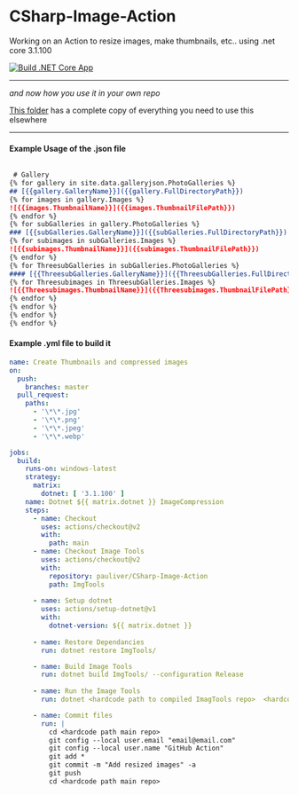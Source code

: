 # CSharp-Image-Action
Working on an Action to resize images, make thumbnails, etc.. using .net core 3.1.100

[![Build .NET Core App](https://github.com/pauliver/CSharp-Image-Action/workflows/Build%20.NET%20Core%20App/badge.svg)](https://github.com/pauliver/CSharp-Image-Action/actions?query=workflow%3A%22Build+.NET+Core+App%22)


--------

*and now how you use it in your own repo*

[This folder](https://github.com/pauliver/CSharp-Image-Action/tree/master/SampleWebsite) has a complete copy of everything you need to use this elsewhere 

--------

#### Example Usage of the .json file 

```markdown

 # Gallery
{% for gallery in site.data.galleryjson.PhotoGalleries %}
## [{{gallery.GalleryName}}]({{gallery.FullDirectoryPath}})
{% for images in gallery.Images %}
![{{images.ThumbnailName}}]({{images.ThumbnailFilePath}})
{% endfor %}
{% for subGalleries in gallery.PhotoGalleries %}
### [{{subGalleries.GalleryName}}]({{subGalleries.FullDirectoryPath}})
{% for subimages in subGalleries.Images %}
![{{subimages.ThumbnailName}}]({{subimages.ThumbnailFilePath}})
{% endfor %}     
{% for ThreesubGalleries in subGalleries.PhotoGalleries %}     
#### [{{ThreesubGalleries.GalleryName}}]({{ThreesubGalleries.FullDirectoryPath}})     
{% for Threesubimages in ThreesubGalleries.Images %}
![{{Threesubimages.ThumbnailName}}]({{Threesubimages.ThumbnailFilePath}})
{% endfor %}
{% endfor %}
{% endfor %}
{% endfor %}
```

#### Example .yml file to build it

```yml
name: Create Thumbnails and compressed images
on:
  push:
    branches: master
  pull_request:
    paths:
      - '\*\*.jpg'
      - '\*\*.png'
      - '\*\*.jpeg'
      - '\*\*.webp'

jobs:
  build:
    runs-on: windows-latest
    strategy:
      matrix:
        dotnet: [ '3.1.100' ]
    name: Dotnet ${{ matrix.dotnet }} ImageCompression
    steps:
      - name: Checkout
        uses: actions/checkout@v2
        with:
          path: main 
      - name: Checkout Image Tools
        uses: actions/checkout@v2
        with:
          repository: pauliver/CSharp-Image-Action
          path: ImgTools
        
      - name: Setup dotnet
        uses: actions/setup-dotnet@v1
        with:
          dotnet-version: ${{ matrix.dotnet }}
     
      - name: Restore Dependancies
        run: dotnet restore ImgTools/

      - name: Build Image Tools
        run: dotnet build ImgTools/ --configuration Release
      
      - name: Run the Image Tools
        run: dotnet <hardcode path to compiled ImagTools repo>  <hardcode path main repo>\<folder with images>\  <hardcode path main repo> <domain>

      - name: Commit files
        run: |
          cd <hardcode path main repo>
          git config --local user.email "email@email.com"
          git config --local user.name "GitHub Action"
          git add *
          git commit -m "Add resized images" -a
          git push
          cd <hardcode path main repo>
